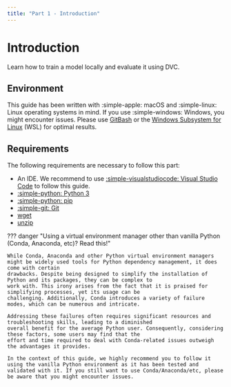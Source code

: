 ```yaml
---
title: "Part 1 - Introduction"
---
```


# Introduction

Learn how to train a model locally and evaluate it using DVC.

## Environment

This guide has been written with :simple-apple: macOS and :simple-linux: Linux operating systems in mind. If
you use :simple-windows: Windows, you might encounter issues. Please use
[GitBash](https://gitforwindows.org/) or the [Windows Subsystem for Linux](https://learn.microsoft.com/en-us/windows/wsl/)
(WSL) for optimal results.

## Requirements

The following requirements are necessary to follow this part:

- An IDE. We recommend to use [:simple-visualstudiocode: Visual Studio Code](https://code.visualstudio.com/) to follow this guide.
- [:simple-python: Python 3](https://www.python.org/downloads/)
- [:simple-python: pip](https://pip.pypa.io/)
- [:simple-git: Git](https://git-scm.com/)
- [wget](https://linux.die.net/man/1/wget)
- [unzip](https://linux.die.net/man/1/unzip)

??? danger "Using a virtual environment manager other than vanilla Python (Conda, Anaconda, etc)? Read this!"

    While Conda, Anaconda and other Python virtual environment managers might be widely used tools for Python dependency management, it does come with certain
    drawbacks. Despite being designed to simplify the installation of Python and its packages, they can be complex to
    work with. This irony arises from the fact that it is praised for simplifying processes, yet its usage can be
    challenging. Additionally, Conda introduces a variety of failure modes, which can be numerous and intricate.

    Addressing these failures often requires significant resources and troubleshooting skills, leading to a diminished
    overall benefit for the average Python user. Consequently, considering these factors, some users may find that the
    effort and time required to deal with Conda-related issues outweigh the advantages it provides.

    In the context of this guide, we highly recommend you to follow it using the vanilla Python environment as it has been tested and validated with it. If you still want to use Conda/Anaconda/etc, please be aware that you might encounter issues.
